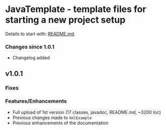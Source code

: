 <!DOCTYPE html>
<html lang="en">
<head>
	<meta http-equiv="Content-Type" content="text/html; charset=utf-8" />
	<meta name="description" content="JavaTemplate - template files for starting a new project setup" />
    <link rel="search" type="application/opensearchdescription+xml" href="/opensearch.xml" title="GitHub" />
	<meta property="og:title" content="JavaTemplate" />
	<meta property="og:url" content="https://github.com/openworld42/JavaTemplate" />
	<meta property="og:description" content="JavaTemplate - template files for starting a new project setup" />
	<meta name="github-keyboard-shortcuts" content="repository,template,source-code" data-pjax-transient="true" />
	<meta name="hostname" content="github.com" />
	<meta name="expected-hostname" content="github.com" />
</head>
<body>

<h1>JavaTemplate - template files for starting a new project setup</h1>
<p>Details to start with: <a href="https://github.com/openworld42/JavaTemplate/blob/master/README.md">README.md</a>.</p>


<h3>Changes since 1.0.1</h3>
<ul>
	<li>Changelog added</li>
</ul>
<p></p>

<h2>v1.0.1</h2>
<h3>Fixes</h3>
<h3>Features/Enhancements</h3>
<ul>
    <li>Full upload of 1st version (17 classes, javadoc, README.md, ~3200 loc)</li>
    <li>Previous changes made to <code>XmlExample</code></li>
    <li>Previous enhancements of the documentation</li>
</ul>
<p></p>
</body>
</html>


